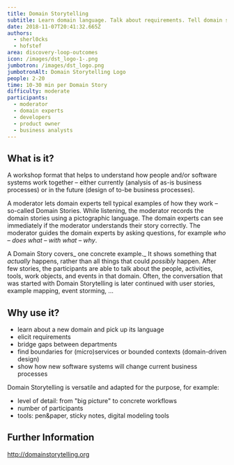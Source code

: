 ```yaml
---
title: Domain Storytelling
subtitle: Learn domain language. Talk about requirements. Tell domain stories.
date: 2018-11-07T20:41:32.665Z
authors:
  - sherl0cks
  - hofstef
area: discovery-loop-outcomes
icon: /images/dst_logo-1-.png
jumbotron: /images/dst_logo.png
jumbotronAlt: Domain Storytelling Logo
people: 2-20
time: 10-30 min per Domain Story
difficulty: moderate
participants:
  - moderator
  - domain experts
  - developers
  - product owner
  - business analysts
---
```

## What is it?

A workshop format that helps to understand how people and/or software systems work together – either currently (analysis of as-is business processes) or in the future (design of to-be business processes). 

A moderator lets domain experts tell typical examples of how they work – so-called Domain Stories. While listening, the moderator records the domain stories using a pictographic language. The domain experts can see immediately if the moderator understands their story correctly. The moderator guides the domain experts by asking questions, for example _who_ – _does what_ – _with what_ – _why_.

A Domain Story covers_ one concrete example._ It shows something that _actually_ happens, rather than all things that could _possibly_ happen. After few stories, the participants are able to talk about the people, activities, tools, work objects, and events in that domain. Often, the conversation that was started with Domain Storytelling is later continued with user stories, example mapping, event storming, ...

## Why use it?

* learn about a new domain and pick up its language
* elicit requirements
* bridge gaps between departments
* find boundaries for (micro)services or bounded contexts (domain-driven design)
* show how new software systems will change current business processes

Domain Storytelling is versatile and adapted for the purpose, for example:

* level of detail: from "big picture" to concrete workflows
* number of participants
* tools: pen&paper, sticky notes, digital modeling tools

## Further Information

http://domainstorytelling.org
